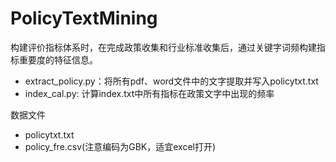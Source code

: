 # PolicyTextMining

构建评价指标体系时，在完成政策收集和行业标准收集后，通过关键字词频构建指标重要度的特征信息。

- extract_policy.py：将所有pdf、word文件中的文字提取并写入policytxt.txt
- index_cal.py: 计算index.txt中所有指标在政策文字中出现的频率

数据文件
- policytxt.txt 
- policy_fre.csv(注意编码为GBK，适宜excel打开)